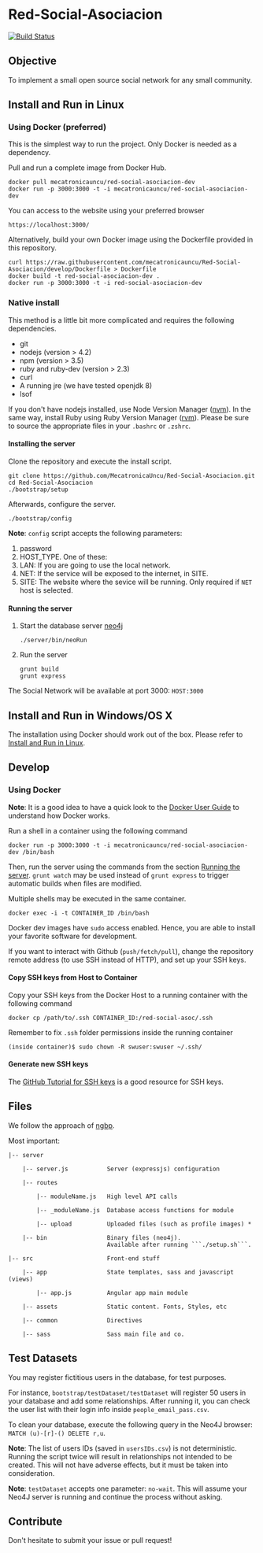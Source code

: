 Red-Social-Asociacion
==========
[![Build Status](https://img.shields.io/travis/MecatronicaUncu/Red-Social-Asociacion/develop.svg)](https://travis-ci.org/MecatronicaUncu/Red-Social-Asociacion)

## Objective

To implement a small open source social network for any small community.

## Install and Run in Linux

### Using Docker (preferred)

This is the simplest way to run the project. Only Docker is needed
as a dependency.

Pull and run a complete image from Docker Hub.
```
docker pull mecatronicauncu/red-social-asociacion-dev
docker run -p 3000:3000 -t -i mecatronicauncu/red-social-asociacion-dev
```

You can access to the website using your preferred browser
```
https://localhost:3000/
```

Alternatively, build your own Docker image using the Dockerfile
provided in this repository.
```
curl https://raw.githubusercontent.com/mecatronicauncu/Red-Social-Asociacion/develop/Dockerfile > Dockerfile
docker build -t red-social-asociacion-dev .
docker run -p 3000:3000 -t -i red-social-asociacion-dev
```

### Native install

This method is a little bit more complicated and requires the following
dependencies.

- git
- nodejs (version > 4.2)
- npm (version > 3.5)
- ruby and ruby-dev (version > 2.3)
- curl
- A running jre (we have tested openjdk 8)
- lsof

If you don't have nodejs installed, use Node Version Manager
([nvm](https://github.com/creationix/nvm)). In the same way,
install Ruby using Ruby Version Manager ([rvm](https://rvm.io/rvm/install)).
Please be sure to source the appropriate files in your `.bashrc` or `.zshrc`.

#### Installing the server

Clone the repository and execute the install script.
```
git clone https://github.com/MecatronicaUncu/Red-Social-Asociacion.git
cd Red-Social-Asociacion
./bootstrap/setup
```

Afterwards, configure the server.
```
./bootstrap/config
```

**Note**: `config` script accepts the following parameters:

1. password
2. HOST_TYPE. One of these:
  1. LAN: If you are going to use the local network.
  2. NET: If the service will be exposed to the internet, in SITE.
3. SITE: The website where the sevice will be running. Only required if
   `NET` host is selected.

#### Running the server

1. Start the database server [neo4j](http://neo4j.org/)

    ```
    ./server/bin/neoRun
    ```
2. Run the server

    ```
    grunt build
    grunt express
    ```

The Social Network will be available at  port 3000: `HOST:3000`

## Install and Run in Windows/OS X

The installation using Docker should work out of the box. Please refer
to [Install and Run in Linux](#using-docker-preferred).

## Develop

### Using Docker

**Note**: It is a good idea to have a quick look to the [Docker User
Guide](https://docs.docker.com/engine/userguide/intro/) to understand
how Docker works.

Run a shell in a container using the following command
```
docker run -p 3000:3000 -t -i mecatronicauncu/red-social-asociacion-dev /bin/bash
```
Then, run the server using the commands from the section
[Running the server](#running-the-server).
`grunt watch` may be used instead of `grunt express` to trigger
automatic builds when files are modified.

Multiple shells may be executed in the same container.
```
docker exec -i -t CONTAINER_ID /bin/bash
```
Docker dev images have `sudo` access enabled. Hence, you are able to install
your favorite software for development.

If you want to interact with Github (`push/fetch/pull`), change the
repository remote address (to use SSH instead of HTTP), and set up your
SSH keys.

#### Copy SSH keys from Host to Container

Copy your SSH keys from the Docker Host to a running container
with the following command
```
docker cp /path/to/.ssh CONTAINER_ID:/red-social-asoc/.ssh
```

Remember to fix `.ssh` folder permissions inside the running container
```
(inside container)$ sudo chown -R swuser:swuser ~/.ssh/
```
#### Generate new SSH keys

The [GitHub Tutorial for SSH keys](https://help.github.com/articles/generating-an-ssh-key/)
is a good resource for SSH keys.

## Files

We follow the approach of [ngbp](https://github.com/ngbp/ngbp).

Most important:

```
|-- server

    |-- server.js           Server (expressjs) configuration

    |-- routes

        |-- moduleName.js   High level API calls

        |-- _moduleName.js  Database access functions for module

        |-- upload          Uploaded files (such as profile images) *

    |-- bin                 Binary files (neo4j).
                            Available after running ```./setup.sh```.

|-- src                     Front-end stuff

    |-- app                 State templates, sass and javascript (views)

        |-- app.js          Angular app main module

    |-- assets              Static content. Fonts, Styles, etc

    |-- common              Directives

    |-- sass                Sass main file and co.

```

## Test Datasets

You may register fictitious users in the database, for test purposes.

For instance, `bootstrap/testDataset/testDataset` will register 50 users
in your database and add some relationships. After running it, you can
check the user list with their login info inside
`people_email_pass.csv`.

To clean your database, execute the following query in the Neo4J browser: ```MATCH (u)-[r]-() DELETE r,u```.

**Note**: The list of users IDs (saved in ```usersIDs.csv```) is not deterministic. Running the script twice will result in relationships not intended to be created. This will not have adverse effects, but it must be taken into consideration.

**Note**: `testDataset` accepts one parameter: `no-wait`. This will assume your Neo4J server is running and continue the process without asking.

## Contribute

Don't hesitate to submit your issue or pull request!
